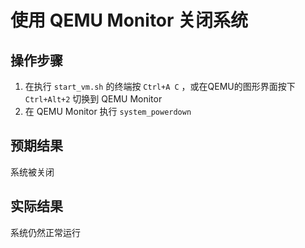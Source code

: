 # 使用 QEMU Monitor 关闭系统

## 操作步骤

1. 在执行 `start_vm.sh` 的终端按 `Ctrl+A C` ，或在QEMU的图形界面按下 `Ctrl+Alt+2` 切换到 QEMU Monitor
2. 在 QEMU Monitor 执行 `system_powerdown`

## 预期结果

系统被关闭

## 实际结果

系统仍然正常运行
